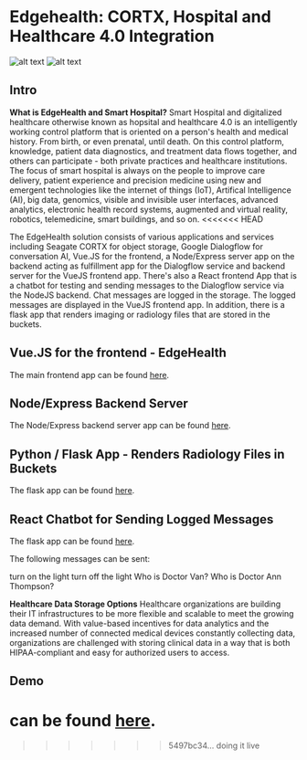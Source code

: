 # Edgehealth: CORTX, Hospital and Healthcare 4.0 Integration 

![alt text](https://www.seagate.com/www-content/product-content/storage/object-storage-software/_shared/images/enterprise-cortex-pdp-row1-content-image.png)
![alt text](https://edgehealthapp.s3.amazonaws.com/edgehealth-logo.png)

## Intro

**What is EdgeHealth and Smart Hospital?**
Smart Hospital and digitalized healthcare otherwise known as hopsital and healthcare 4.0 is an intelligently working control platform that is oriented on a person's health and medical history. From birth, or even prenatal, until death. On this control platform, knowledge, patient data diagnostics, and treatment data flows together, and others can participate - both private practices and healthcare institutions. The focus of smart hospital is always on the people to improve care delivery, patient experience and precision medicine using new and emergent technologies like the internet of things (IoT), Artifical Intelligence (AI), big data, genomics, visible and invisible user interfaces, advanced analytics, electronic health record systems, augmented and virtual reality, robotics, telemedicine, smart buildings, and so on.
<<<<<<< HEAD

The EdgeHealth solution consists of various applications and services including Seagate CORTX for object storage, Google Dialogflow for conversation AI, Vue.JS for the frontend, a Node/Express server app on the backend acting as fulfillment app for the Dialogflow service and backend server for the VueJS frontend app. There's also a React frontend App that is a chatbot for testing and sending messages to the Dialogflow service via the NodeJS backend. Chat messages are logged in the storage. The logged messages are displayed in the VueJS frontend app. In addition, there is a flask app that renders imaging or radiology files that are stored in the buckets.

## Vue.JS for the frontend - EdgeHealth
The main frontend app can be found [here](https://dashboard.heroku.com/apps/edgehealthapp).

## Node/Express Backend Server
The Node/Express backend server app can be found [here](https://vue-health-api.herokuapp.com/).

## Python / Flask App - Renders Radiology Files in Buckets
The flask app can be found [here](https://edgehealthradiology.herokuapp.com/).

## React Chatbot for Sending Logged Messages
The flask app can be found [here](https://edgehealth-chatbot.herokuapp.com/).

The following messages can be sent:

turn on the light
turn off the light
Who is Doctor Van?
Who is Doctor Ann Thompson?


**Healthcare Data Storage Options**
Healthcare organizations are building their IT infrastructures to be more flexible and scalable to meet the growing data demand. With value-based incentives for data analytics and the increased number of connected medical devices constantly collecting data, organizations are challenged with storing clinical data in a way that is both HIPAA-compliant and easy for authorized users to access.

## Demo
can be found [here](https://www.youtube.com/watch?v=cpatsqFkA2o).
=======
>>>>>>> 5497bc34... doing it live
